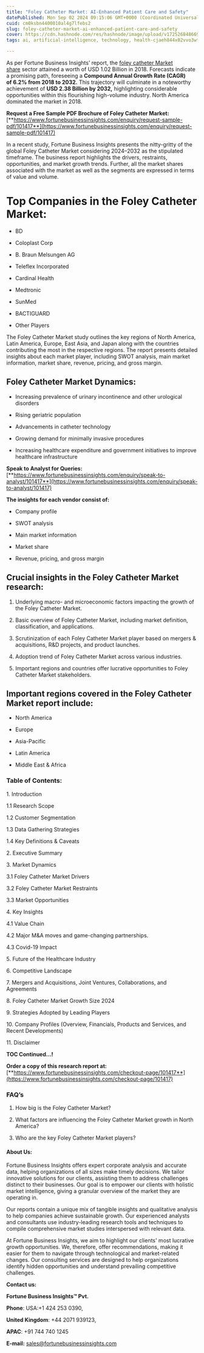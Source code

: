 ```yaml
---
title: "Foley Catheter Market: AI-Enhanced Patient Care and Safety"
datePublished: Mon Sep 02 2024 09:15:06 GMT+0000 (Coordinated Universal Time)
cuid: cm0ksbn4400010al4g7lfebs2
slug: foley-catheter-market-ai-enhanced-patient-care-and-safety
cover: https://cdn.hashnode.com/res/hashnode/image/upload/v1725268486694/64fde92b-1556-4158-8d1c-a69d8bfb8db9.png
tags: ai, artificial-intelligence, technology, health-cjaeh844x02vvo3wtj5r2s75q, healthcare

---
```


As per Fortune Business Insights’ report, the [foley catheter Market share](https://www.fortunebusinessinsights.com/industry-reports/foley-catheters-market-101417) sector attained a worth of USD 1.02 Billion in 2018. Forecasts indicate a promising path, foreseeing a **Compound Annual Growth Rate (CAGR) of 6.2% from 2018 to 2032.** This trajectory will culminate in a noteworthy achievement of **USD 2.38 Billion by 2032,** highlighting considerable opportunities within this flourishing high-volume industry. North America dominated the market in 2018.

**Request a Free Sample PDF Brochure of Foley Catheter Market:** [**https://www.fortunebusinessinsights.com/enquiry/request-sample-pdf/101417**](https://www.fortunebusinessinsights.com/enquiry/request-sample-pdf/101417)

In a recent study, Fortune Business Insights presents the nitty-gritty of the global Foley Catheter Market considering 2024–2032 as the stipulated timeframe. The business report highlights the drivers, restraints, opportunities, and market growth trends. Further, all the market shares associated with the market as well as the segments are expressed in terms of value and volume.

# **Top Companies in the Foley Catheter Market:**

* BD
    
* Coloplast Corp
    
* B. Braun Melsungen AG
    
* Teleflex Incorporated
    
* Cardinal Health
    
* Medtronic
    
* SunMed
    
* BACTIGUARD
    
* Other Players
    

The Foley Catheter Market study outlines the key regions of North America, Latin America, Europe, East Asia, and Japan along with the countries contributing the most in the respective regions. The report presents detailed insights about each market player, including SWOT analysis, main market information, market share, revenue, pricing, and gross margin.

## Foley Catheter Market **Dynamics**:

* Increasing prevalence of urinary incontinence and other urological disorders
    
* Rising geriatric population
    
* Advancements in catheter technology
    
* Growing demand for minimally invasive procedures
    
* Increasing healthcare expenditure and government initiatives to improve healthcare infrastructure
    

**Speak to Analyst for Queries:** [**https://www.fortunebusinessinsights.com/enquiry/speak-to-analyst/101417**](https://www.fortunebusinessinsights.com/enquiry/speak-to-analyst/101417)

**The insights for each vendor consist of:**

* Company profile
    
* SWOT analysis
    
* Main market information
    
* Market share
    
* Revenue, pricing, and gross margin
    

## **Crucial insights in the Foley Catheter Market research:**

1. Underlying macro- and microeconomic factors impacting the growth of the Foley Catheter Market.
    
2. Basic overview of Foley Catheter Market, including market definition, classification, and applications.
    
3. Scrutinization of each Foley Catheter Market player based on mergers & acquisitions, R&D projects, and product launches.
    
4. Adoption trend of Foley Catheter Market across various industries.
    
5. Important regions and countries offer lucrative opportunities to Foley Catheter Market stakeholders.
    

## **Important regions covered in the Foley Catheter Market report include:**

* North America
    
* Europe
    
* Asia-Pacific
    
* Latin America
    
* Middle East & Africa
    

### **Table of Contents:**

1\. Introduction

1.1 Research Scope

1.2 Customer Segmentation

1.3 Data Gathering Strategies

1.4 Key Definitions & Caveats

2\. Executive Summary

3\. Market Dynamics

3.1 Foley Catheter Market Drivers

3.2 Foley Catheter Market Restraints

3.3 Market Opportunities

4\. Key Insights

4.1 Value Chain

4.2 Major M&A moves and game-changing partnerships.

4.3 Covid-19 Impact

5\. Future of the Healthcare Industry

6\. Competitive Landscape

7\. Mergers and Acquisitions, Joint Ventures, Collaborations, and Agreements

8\. Foley Catheter Market Growth Size 2024

9\. Strategies Adopted by Leading Players

10\. Company Profiles (Overview, Financials, Products and Services, and Recent Developments)

11\. Disclaimer

**TOC Continued…!**

**Order a copy of this research report at:** [**https://www.fortunebusinessinsights.com/checkout-page/101417**](https://www.fortunebusinessinsights.com/checkout-page/101417)

### **FAQ’s**

1. How big is the Foley Catheter Market?
    
2. What factors are influencing the Foley Catheter Market growth in North America?
    
3. Who are the key Foley Catheter Market players?
    

#### **About Us:**

Fortune Business Insights offers expert corporate analysis and accurate data, helping organizations of all sizes make timely decisions. We tailor innovative solutions for our clients, assisting them to address challenges distinct to their businesses. Our goal is to empower our clients with holistic market intelligence, giving a granular overview of the market they are operating in.

Our reports contain a unique mix of tangible insights and qualitative analysis to help companies achieve sustainable growth. Our experienced analysts and consultants use industry-leading research tools and techniques to compile comprehensive market studies interspersed with relevant data.

At Fortune Business Insights, we aim to highlight our clients' most lucrative growth opportunities. We, therefore, offer recommendations, making it easier for them to navigate through technological and market-related changes. Our consulting services are designed to help organizations identify hidden opportunities and understand prevailing competitive challenges.

**Contact us:**

**Fortune Business Insights™ Pvt.**

**Phone**: USA:+1 424 253 0390,

**United Kingdom**: +44 2071 939123,

**APAC**: +91 744 740 1245

**E-mail:** [sales@fortunebusinessinsights.com](mailto:sales@fortunebusinessinsights.com)